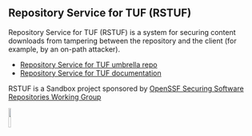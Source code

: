 ##  Repository Service for TUF (RSTUF)

Repository Service for TUF (RSTUF) is a system for securing content downloads
from tampering between the repository and the client (for example, by an
on-path attacker).

* [Repository Service for TUF umbrella repo](https://github.com/repository-service-tuf/repository-service-tuf)
* [Repository Service for TUF documentation](https://repository-service-tuf.readthedocs.io)


RSTUF is a Sandbox project sponsored by [OpenSSF Securing Software Repositories Working Group](https://github.com/ossf/wg-securing-software-repos) 

<img src="https://github.com/ossf/artwork/blob/master/openssf/horizontal/color/openssf-horizontal-color.png" width="10%" height="10%">

